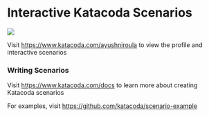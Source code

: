 # Interactive Katacoda Scenarios

[![](http://shields.katacoda.com/katacoda/ayushniroula/count.svg)](https://www.katacoda.com/ayushniroula "Get your profile on Katacoda.com")

Visit https://www.katacoda.com/ayushniroula to view the profile and interactive scenarios

### Writing Scenarios
Visit https://www.katacoda.com/docs to learn more about creating Katacoda scenarios

For examples, visit https://github.com/katacoda/scenario-example
